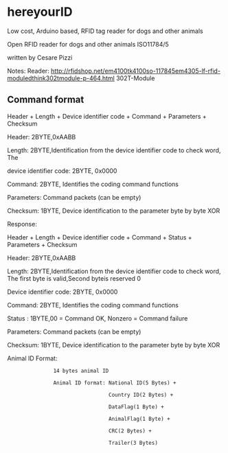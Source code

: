 # hereyourID
Low cost, Arduino based, RFID tag reader for dogs and other animals

Open RFID reader for dogs and other animals ISO11784/5

written by Cesare Pizzi

Notes:
Reader: http://rfidshop.net/em4100tk4100so-117845em4305-lf-rfid-moduledthink302tmodule-p-464.html
        302T-Module


Command format
--------------
Header + Length + Device identifier code + Command + Parameters + Checksum

Header:            2BYTE,0xAABB

Length:            2BYTE,Identification from the device identifier code to check word, The

device identifier code: 2BYTE, 0x0000

Command:           2BYTE, Identifies the coding command functions

Parameters:        Command packets (can be empty)

Checksum:          1BYTE, Device identification to the parameter byte by byte XOR

Response:

Header + Length + Device identifier code + Command + Status + Parameters + Checksum

Header:            2BYTE,0xAABB

Length:            2BYTE,Identification from the device identifier code to check word, The first byte is valid,Second byteis reserved 0

Device identifier code: 2BYTE, 0x0000

Command:           2BYTE, Identifies the coding command functions

Status :           1BYTE,00 = Command OK, Nonzero = Command failure

Parameters:        Command packets (can be empty)

Checksum:          1BYTE, Device identification to the parameter byte by byte XOR


Animal ID Format:

                   14 bytes animal ID

                   Animal ID format: National ID(5 Bytes) +

                                     Country ID(2 Bytes) +

                                     DataFlag(1 Byte) +

                                     AnimalFlag(1 Byte) +

                                     CRC(2 Bytes) +

                                     Trailer(3 Bytes)
